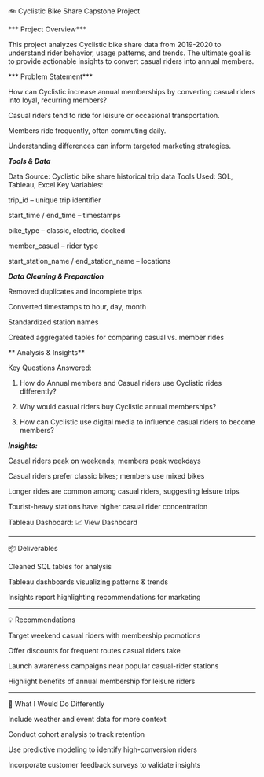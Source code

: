 🚲 Cyclistic Bike Share Capstone Project


*** Project Overview***

This project analyzes Cyclistic bike share data from 2019-2020 to understand rider behavior, usage patterns, and trends. The ultimate goal is to provide actionable insights to convert casual riders into annual members.


*** Problem Statement***

How can Cyclistic increase annual memberships by converting casual riders into loyal, recurring members?

Casual riders tend to ride for leisure or occasional transportation.

Members ride frequently, often commuting daily.

Understanding differences can inform targeted marketing strategies.



***Tools & Data***

Data Source: Cyclistic bike share historical trip data
Tools Used: SQL, Tableau, Excel
Key Variables:

trip_id – unique trip identifier

start_time / end_time – timestamps

bike_type – classic, electric, docked

member_casual – rider type

start_station_name / end_station_name – locations



***Data Cleaning & Preparation***

Removed duplicates and incomplete trips

Converted timestamps to hour, day, month

Standardized station names

Created aggregated tables for comparing casual vs. member rides



** Analysis & Insights**

Key Questions Answered:

1. How do Annual members and Casual riders use Cyclistic rides differently?
    
2. Why would casual riders buy Cyclistic annual memberships?
    
3. How can Cyclistic use digital media to influence casual riders to become members?
   




***Insights:***

Casual riders peak on weekends; members peak weekdays

Casual riders prefer classic bikes; members use mixed bikes

Longer rides are common among casual riders, suggesting leisure trips

Tourist-heavy stations have higher casual rider concentration


Tableau Dashboard:
📈 View Dashboard  


---

📦 Deliverables

Cleaned SQL tables for analysis

Tableau dashboards visualizing patterns & trends

Insights report highlighting recommendations for marketing



---

💡 Recommendations

Target weekend casual riders with membership promotions

Offer discounts for frequent routes casual riders take

Launch awareness campaigns near popular casual-rider stations

Highlight benefits of annual membership for leisure riders



---

🔄 What I Would Do Differently

Include weather and event data for more context

Conduct cohort analysis to track retention

Use predictive modeling to identify high-conversion riders

Incorporate customer feedback surveys to validate insights



